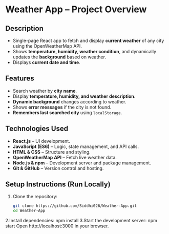 # Weather App – Project Overview

## Description
- Single-page React app to fetch and display **current weather** of any city using the OpenWeatherMap API.
- Shows **temperature, humidity, weather condition**, and dynamically updates the **background** based on weather.
- Displays **current date and time**.

## Features
- Search weather by **city name**.
- Display **temperature, humidity, and weather description**.
- **Dynamic background** changes according to weather.
- Shows **error messages** if the city is not found.
- **Remembers last searched city** using `localStorage`.

## Technologies Used
- **React.js** – UI development.
- **JavaScript (ES6)** – Logic, state management, and API calls.
- **HTML & CSS** – Structure and styling.
- **OpenWeatherMap API** – Fetch live weather data.
- **Node.js & npm** – Development server and package management.
- **Git & GitHub** – Version control and hosting.


## Setup Instructions (Run Locally)
1. Clone the repository:
   ```bash
   git clone https://github.com/Siddhi026/Weather-App.git
   cd Weather-App
2.Install dependencies:
   npm install
3.Start the development server:
   npm start
   Open http://localhost:3000 in your browser.   
